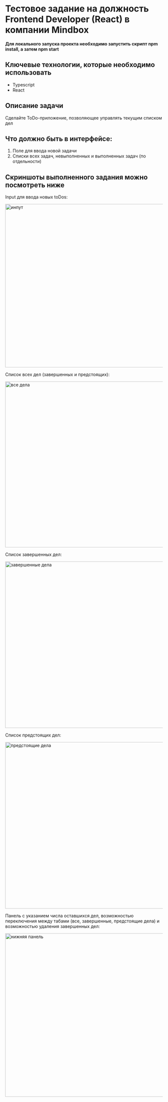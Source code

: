 # Тестовое задание на должность Frontend Developer (React) в компании Mindbox

**Для локального запуска проекта необходимо запустить скрипт npm install, а затем npm start**

## Ключевые технологии, которые необходимо использовать

* Typescript
* React

## Описание задачи

Сделайте ToDo-приложение, позволяющее управлять текущим списком дел

## Что должно быть в интерфейсе:
1. Поле для ввода новой задачи
2. Списки всех задач, невыполненных и выполненных задач (по отдельности)

## Скриншоты выполненного задания можно посмотреть ниже

Input для ввода новых toDos:


<img width="523" alt="инпут" src="https://github.com/KashVer/typescript-mindbox/assets/125138959/7c5bea88-b4fe-44c6-bb2f-ff08b2158265">



Список всех дел (завершенных и предстоящих):


<img width="531" alt="все дела" src="https://github.com/KashVer/typescript-mindbox/assets/125138959/ad89dfe2-a50e-44fc-9704-eedb660bc49c">



Список завершенных дел:


<img width="533" alt="завершенные дела" src="https://github.com/KashVer/typescript-mindbox/assets/125138959/2a012c83-dcbe-4ab4-ba7d-3b9e2ffa34d0">



Список предстоящих дел:


<img width="533" alt="предстоящие дела" src="https://github.com/KashVer/typescript-mindbox/assets/125138959/9192d72c-3d3a-45f3-8be9-3b7fa7d4e308">



Панель с указанием числа оставшихся дел, возможностью переключения между табами (все, завершенные, предстоящие дела) и возможностью удаления завершенных дел:


<img width="523" alt="нижняя панель" src="https://github.com/KashVer/typescript-mindbox/assets/125138959/3ab8e735-4460-444b-8ff7-44c3f2b853f9">

